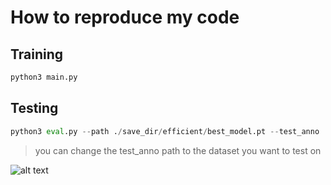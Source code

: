 # How to reproduce my code
## Training

```python
python3 main.py
```

## Testing

```python
python3 eval.py --path ./save_dir/efficient/best_model.pt --test_anno ./data/annotations/public_test_annos.json
```
> you can change the test_anno path to the dataset you want to test on 
> 
![alt text](https://media.discordapp.net/attachments/292595811592962049/962180620677705748/VIBE.gif)
